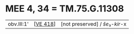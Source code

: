 # MEE 4, 34 = TM.75.G.11308

|            |            |                                 |
| ---------- | ---------- | ------------------------------- |
| obv.III:1' | [[VE 418]] | [not preserved] / *še*₃-*kir*-x |

[//begin]: # "Autogenerated link references for markdown compatibility"
[VE 418]: <VE 418> "VE 418"
[//end]: # "Autogenerated link references"